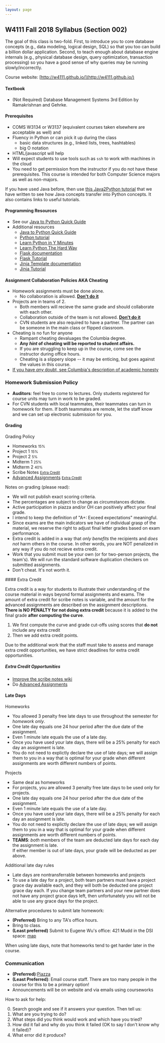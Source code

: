 ```yaml
---
layout: page
---
```


## W4111 Fall 2018 Syllabus (Section 002)


The goal of this class is two-fold.  First, to introduce
you to core database concepts (e.g., data modeling, logical
design, SQL) so that you too can build a billion dollar
application.  Second, to teach enough about database engine
internals (e.g., physical database design, query optimization,
transaction processing) so you have a good sense of why
queries may be running slowly/incorrectly.


Course website: [http://w4111.github.io/](http://w4111.github.io/)



#### Textbook

*  (Not Required) Database Management Systems 3rd Edition by Ramakrishnan and Gehrke. 


#### Prerequisites

* COMS W3134 or W3137 (equivalent courses taken elsewhere are acceptable as well) and
* Fluency in Python or can pick it up during the class
  * basic data structures (e.g., linked lists, trees, hashtables)
  * big O notation
* HTML/javascript will help
* Will expect students to use tools such as `ssh` to work with machines in the cloud
* You need to get permission from the instructor if you do not have these prerequisites. 
  This course is intended for both Computer Science majors as well as non-majors.


If you have used Java before, then use [this Java2Python tutorial](./java2python.md)
that we have written to see how Java concepts transfer into Python concepts.  It also
contains links to useful tutorials.

#### Programming Resources

* See our [Java to Python Quick Guide](./java2python.md)
* Additional resources
  * [Java to Python Quick Guide](http://github.com/w4111/syllabus/java2python.MD)
  * [Python tutorial](https://docs.python.org/2/tutorial/)
  * [Learn Python in Y Minutes](http://learnxinyminutes.com/docs/python/)
  * [Learn Python The Hard Way](http://learnpythonthehardway.org/book/)
  * [Flask documentation](flask.pocoo.org)
  * [Flask Tutorial](http://flask.pocoo.org/docs/0.10/tutorial/)
  * [Jinja Template documentation](http://jinja.pocoo.org/)
  * [Jinja Tutorial](https://realpython.com/blog/python/primer-on-jinja-templating/)



#### Assignment Collaboration Policies AKA Cheating

* Homework assignments must be done alone.  
  * No collaboration is allowed.  **[Don't do it](http://www.cs.columbia.edu/education/honesty)**
* Projects are in teams of 2.  
  * Both members will recieve the same grade and should collaborate with each other.  
  * Collaboration outside of the team is not allowed. **[Don't do it](http://www.cs.columbia.edu/education/honesty)**
  * CVN students are also required to have a partner.  The partner can be someone in the main class or flipped classroom.
* Cheating is no fun for anyone
  * Rampant cheating devaluages the Columbia degree.
  * **Any *hint* of cheating will be reported to student affairs.**
  * If you are struggling to keep up in the course, come see the instructor during office hours.
  * Cheating is a slippery slope -- it may be enticing, but goes against the values in this course.
* [If you have _any_ doubt, see Columbia's description of academic honesty](http://www.cs.columbia.edu/education/honesty)




### Homework Submission Policy

* **Auditors**: feel free to come to lectures.  Only students registered for course units may turn in work to be graded.
* For CVN students with local teammates, their teammates can turn in homework for them. If both teammates are remote, let the staff know and we can set up electronic submission for you.

#### Grading

Grading Policy

* Homeworks <small>15%</small>
* Project 1 <small>15%</small>
* Project 2 <small>5%</small>
* Midterm 1 <small>25%</small>
* Midterm 2 <small>40%</small>
* Scribe Notes  <small>[Extra Credit](#ec)</small>
* [Advanced Assignments](https://github.com/w4111/advanced)  <small>[Extra Credit](#ec)</small>

Notes on grading (please read):
<a name="cheating"></a>

* We will not publish exact scoring criteria.
* The percentages are subject to change as circumstances dictate. 
* Active participation in piazza and/or OH can positively affect your final grade.
* I intend to keep the definition of "A+: Exceed expectations" meaningful.
* Since exams are the main indicators we have of individual grasp of the material, we reserve the right to adjust final letter grades based on exam performance.
* Extra credit is added in a way that _only benefits_ the recipients and _does not_ harm others in the course.  In other words, you are NOT penalized in any way if you do not recieve extra credit.
* Work that you submit must be your own (or for two-person projects, the team's).  We will run the standard software duplication checkers on submitted assignments.
* Don't cheat.  It's not worth it.


<a name="ec"/>
#### Extra Credit

Extra credit is a way for students to illustrate their understanding of the course material in ways beyond formal assignments and exams.  The amount of extra credit for scribe notes is variable, and the amount for the advanced assignments are described on the assignment descriptions.   **There is NO PENALTY for not doing extra credit** because it is added to the final grade **after computing the curve**.  

1. We first compute the curve and grade cut-offs using scores that **do not** include any extra credit
2. Then we add extra credit points.  

Due to the additional work that the staff must take to assess and manage extra credit opportunities, we have strict deadlines for extra credit opportunities.


##### Extra Credit Opportunities

* [Improve the scribe notes wiki](https://github.com/w4111/scribenotes/wiki)
* Do [Advanced Assignments](https://github.com/w4111/advanced)


#### Late Days

Homeworks

* You allowed 3 penalty free late days to use throughout the semester for _homework only_.  
* One late day equals one 24 hour period after the due date of the assignment.  
* Even 1 minute late equals the use of a late day.
* Once you have used your late days, there will be a 25% penalty for each day an assignment is late.  
* You do not need to explictly declare the use of late days;  we will assign them to you in a way that is optimal for your grade when different assignments are worth different numbers of points.   

Projects 

* Same deal as homeworks
* For projects, you are allowed 3 penalty free late days to be used only for projects.   
* One late day equals one 24 hour period after the due date of the assignment.  
* Even 1 minute late equals the use of a late day.
* Once you have used your late days, there will be a 25% penalty for each day an assignment is late.  
* You do not need to explictly declare the use of late days;  we will assign them to you in a way that is optimal for your grade when different assignments are worth different numbers of points.   
* **TEAMS**: _both_ members of the team are deducted late days for each day the assignment is late.  
  If either member is out of late days, your grade will be deducted as per above.

Additional late day rules

* Late days are nontransferrable between homeworks and projects
* To use a late day for a project, both team partners must have a project grace day available each, and they will both be deducted one project grace day each. If you change team partners and your new partner does not have any project grace days left, then unfortunately you will not be able to use any grace days for the project.




Alternative procedures to submit late homework:

* **(Preferred)** Bring to any TA's office hours.
* Bring to class.
* **(Least preferred)** Submit to Eugene Wu's office: 421 Mudd in the DSI space: [map](http://eugenewu.net/images/map.png)

When using late days, note that homeworks tend to get harder later in the course.



### Communication

* **(Preferred)**:[Piazza](https://piazza.com/class/jgwnwiy186d6pu)
* **(Least Preferred)**: Email course staff.  There are too many people in the course for this to be a primary option!
* Announcements will be on website and via emails using courseworks

<a name="help"></a>
How to ask for help:

0. Search google and see if it answers your question.  Then tell us:
1. What are you trying to do?
2. What steps did you think would work and which have you tried?
3. How did it fail and why do you think it failed (OK to say I don't know why it failed)?
4. What error did it produce?
